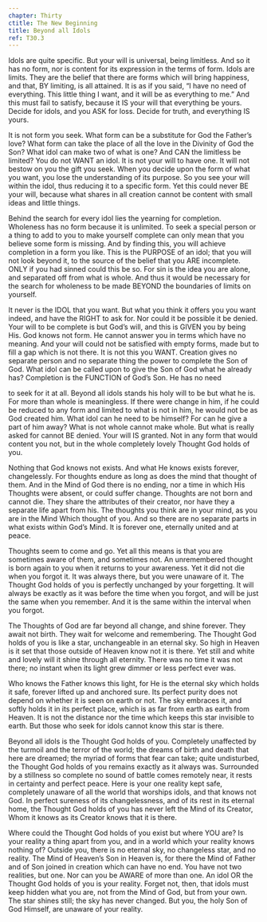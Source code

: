 ```yaml
---
chapter: Thirty
ctitle: The New Beginning
title: Beyond all Idols
ref: T30.3
---
```


Idols are quite specific. But your will is universal, being limitless.
And so it has no form, nor is content for its expression in the terms of
form. Idols are limits. They are the belief that there are forms which
will bring happiness, and that, BY limiting, is all attained. It is as
if you said, “I have no need of everything. This little thing I want,
and it will be as everything to me.” And this must fail to satisfy,
because it IS your will that everything be yours. Decide for idols, and
you ASK for loss. Decide for truth, and everything IS yours.

It is not form you seek. What form can be a substitute for God the
Father’s love? What form can take the place of all the love in the
Divinity of God the Son? What idol can make two of what is one? And CAN
the limitless be limited? You do not WANT an idol. It is not your will
to have one. It will not bestow on you the gift you seek. When you
decide upon the form of what you want, you lose the understanding of its
purpose. So you see your will within the idol, thus reducing it to a
specific form. Yet this could never BE your will, because what shares in
all creation cannot be content with small ideas and little things.

Behind the search for every idol lies the yearning for
completion. Wholeness has no form because it is unlimited. To seek a
special person or a thing to add to you to make yourself complete can
only mean that you believe some form is missing. And by finding this,
you will achieve completion in a form you like. This is the PURPOSE of an
idol; that you will not look beyond it, to the source of the belief that
you ARE incomplete. ONLY if you had sinned could this be so. For sin is
the idea you are alone, and separated off from what is whole. And thus
it would be necessary for the search for wholeness to be made BEYOND the
boundaries of limits on yourself.

It never is the IDOL that you want. But what you think it offers you you
want indeed, and have the RIGHT to ask for. Nor could it be possible it
be denied. Your will to be complete is but God’s will, and this is GIVEN
you by being His. God knows not form. He cannot answer you in terms
which have no meaning. And your will could not be satisfied with empty
forms, made but to fill a gap which is not there. It is not this you
WANT. Creation gives no separate person and no separate thing the power
to complete the Son of God. What idol can be called upon to give the Son
of God what he already has?  Completion is the FUNCTION of God’s Son. He
has no need

to seek for it at all. Beyond all idols stands his holy will to be but
what he is. For more than whole is meaningless. If there were change in
him, if he could be reduced to any form and limited to what is not in
him, he would not be as God created him. What idol can he need to be
himself? For can he give a part of him away? What is not whole cannot
make whole. But what is really asked for cannot BE denied. Your will IS
granted. Not in any form that would content you not, but in the whole
completely lovely Thought God holds of you.

Nothing that God knows not exists. And what He knows exists forever,
changelessly. For thoughts endure as long as does the mind that thought
of them. And in the Mind of God there is no ending, nor a time in which
His Thoughts were absent, or could suffer change. Thoughts are not born
and cannot die. They share the attributes of their creator, nor have
they a separate life apart from his. The thoughts you think are in your
mind, as you are in the Mind Which thought of you. And so there are no
separate parts in what exists within God’s Mind. It is forever one,
eternally united and at peace.

Thoughts seem to come and go. Yet all this means is that you are
sometimes aware of them, and sometimes not. An unremembered thought is
born again to you when it returns to your awareness. Yet it did not die
when you forgot it. It was always there, but you were unaware of it. The
Thought God holds of you is perfectly unchanged by your forgetting. It
will always be exactly as it was before the time when you forgot, and
will be just the same when you remember. And it is the same within the
interval when you forgot.

The Thoughts of God are far beyond all change, and shine forever. They
await not birth. They wait for welcome and remembering. The Thought God
holds of you is like a star, unchangeable in an eternal sky. So high in
Heaven is it set that those outside of Heaven know not it is there. Yet
still and white and lovely will it shine through all eternity. There was
no time it was not there; no instant when its light grew dimmer or less
perfect ever was.

Who knows the Father knows this light, for He is the eternal sky which
holds it safe, forever lifted up and anchored sure. Its perfect purity
does not depend on whether it is seen on earth or not. The
sky embraces it, and softly holds it in its perfect place, which is as
far from earth as earth from Heaven. It is not the distance nor the time
which keeps this star invisible to earth. But those who seek for idols
cannot know this star is there.

Beyond all idols is the Thought God holds of you. Completely unaffected
by the turmoil and the terror of the world; the dreams of birth and
death that here are dreamed; the myriad of forms that fear can take;
quite undisturbed, the Thought God holds of you remains exactly as it
always was. Surrounded by a stillness so complete no sound of battle
comes remotely near, it rests in certainty and perfect peace. Here is
your one reality kept safe, completely unaware of all the world that
worships idols, and that knows not God. In perfect sureness of its
changelessness, and of its rest in its eternal home, the Thought God
holds of you has never left the Mind of its Creator, Whom it knows as
its Creator knows that it is there.

Where could the Thought God holds of you exist but where YOU are? Is
your reality a thing apart from you, and in a world which your reality
knows nothing of? Outside you, there is no eternal sky, no changeless
star, and no reality. The Mind of Heaven’s Son in Heaven is, for there
the Mind of Father and of Son joined in creation which can have no
end. You have not two realities, but one. Nor can you be AWARE of more
than one. An idol OR the Thought God holds of you is your reality.
Forget not, then, that idols must keep hidden what you are, not from the
Mind of God, but from your own. The star shines still; the sky has never
changed. But you, the holy Son of God Himself, are unaware of your
reality.

